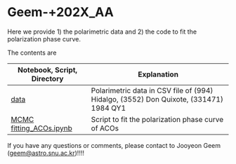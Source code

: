 # Geem-+202X_AA

Here we provide 1) the polarimetric data and 2) the code to fit the polarization phase curve.

The contents are

| Notebook, Script, Directory                                  | Explanation                                                  |
| ------------------------------------------------------------ | ------------------------------------------------------------ |
| [data](https://github.com/Geemjy/Geem-_202X_AA/tree/main/data) | Polarimetric data in CSV file of (994) Hidalgo, (3552) Don Quixote, (331471) 1984 QY1 |
|[MCMC fitting_ACOs.ipynb](https://github.com/Geemjy/Geem-_202X_AA/blob/main/MCMC%20fitting_ACOs.ipynb)|Script to fit the polarization phase curve of ACOs| 



If you have any questions or comments, please contact to Jooyeon Geem (geem@astro.snu.ac.kr)!!!!
